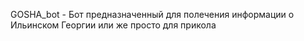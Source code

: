 GOSHA_bot - Бот предназначенный для полечения информации о Ильинском Георгии или же просто для прикола
